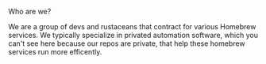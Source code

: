 Who are we?

We are a group of devs and rustaceans that contract for various Homebrew services. We typically specialize in privated automation software, which you can't see here because our repos are private, that help these homebrew services run more efficently.
